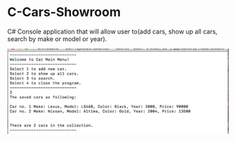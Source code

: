 # C-Cars-Showroom
C# Console application that will allow user to(add cars, show up all cars, search by make or model or year).

![alt tag](https://github.com/Afia411/C-Cars-Showroom/blob/master/Screen%20Shot%202017-12-10%20at%2022.37.01.png)

